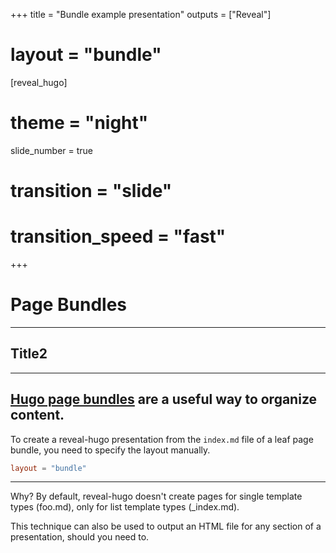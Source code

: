 +++
title = "Bundle example presentation"
outputs = ["Reveal"]
# layout = "bundle"
[reveal_hugo]
# theme = "night"
slide_number = true
# transition = "slide"
# transition_speed = "fast"
+++
# Page Bundles
---
## Title2
---
[Hugo page bundles](https://gohugo.io/content-management/page-bundles/) are a useful way to organize content.
---
To create a reveal-hugo presentation from the `index.md` file of a leaf page bundle, you need to specify the layout manually.
```toml
layout = "bundle"
```
---
Why? By default, reveal-hugo doesn't create pages for single template types (foo.md), only for list template types (_index.md).

This technique can also be used to output an HTML file for any section of a presentation, should you need to.
